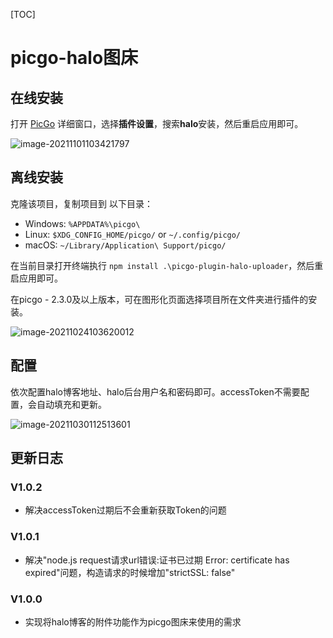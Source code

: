 [TOC]

# picgo-halo图床

## 在线安装

打开 [PicGo](https://github.com/Molunerfinn/PicGo) 详细窗口，选择**插件设置**，搜索**halo**安装，然后重启应用即可。

![image-20211101103421797](https://www.foraixh.fun/upload/2021/11/202111011034387-82edc0e73526440d9f858708844c7ac7.png)

## 离线安装

克隆该项目，复制项目到 以下目录：

- Windows: `%APPDATA%\picgo\`
- Linux: `$XDG_CONFIG_HOME/picgo/` or `~/.config/picgo/`
- macOS: `~/Library/Application\ Support/picgo/`

在当前目录打开终端执行 `npm install .\picgo-plugin-halo-uploader`，然后重启应用即可。

在picgo - 2.3.0及以上版本，可在图形化页面选择项目所在文件夹进行插件的安装。

![image-20211024103620012](https://www.foraixh.fun/upload/2021/10/202110241036618-af5c3c0616164c5fa452a3855efc22e2.png)

## 配置

依次配置halo博客地址、halo后台用户名和密码即可。accessToken不需要配置，会自动填充和更新。

![image-20211030112513601](https://www.foraixh.fun/upload/2021/10/202110301125667-067775f419114569b1fe13753ee02165.png)

## 更新日志

### V1.0.2

- 解决accessToken过期后不会重新获取Token的问题

### V1.0.1

- 解决"node.js request请求url错误:证书已过期 Error: certificate has expired"问题，构造请求的时候增加"strictSSL: false"

### V1.0.0

- 实现将halo博客的附件功能作为picgo图床来使用的需求